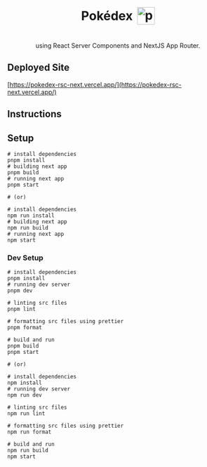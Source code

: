 <h1 style="display: flex; justify-content: center; align-items: center; gap: 10px; height: 80px;">Pokédex <img style="width: 40px;" src="https://arindampal-0.github.io/pokemon-api/pokeball.png" alt="pokeball.png" /></h1>

<p align="center">using React Server Components and NextJS App Router.</p>

## Deployed Site

[https://pokedex-rsc-next.vercel.app/](https://pokedex-rsc-next.vercel.app/)

## Instructions

## Setup

```shell
# install dependencies
pnpm install
# building next app
pnpm build
# running next app
pnpm start

# (or)

# install dependencies
npm run install
# building next app
npm run build
# running next app
npm start
```

### Dev Setup

```shell
# install dependencies
pnpm install
# running dev server
pnpm dev

# linting src files
pnpm lint

# formatting src files using prettier
pnpm format

# build and run
pnpm build
pnpm start

# (or)

# install dependencies
npm install
# running dev server
npm run dev

# linting src files
npm run lint

# formatting src files using prettier
npm run format

# build and run
npm run build
npm start
```


